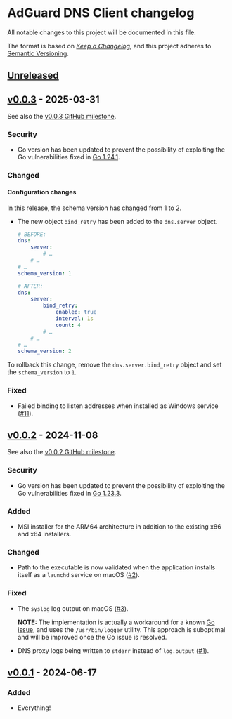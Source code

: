 # AdGuard DNS Client changelog

All notable changes to this project will be documented in this file.

The format is based on [*Keep a Changelog*](https://keepachangelog.com/en/1.0.0/), and this project adheres to [Semantic Versioning](https://semver.org/spec/v2.0.0.html).

## [Unreleased]

<!--
## [v0.0.4] - 2025-04-30 (APPROX.)

See also the [v0.0.4 GitHub milestone][ms-v0.0.4].

[ms-v0.0.4]: https://github.com/AdguardTeam/AdGuardDNSClient/milestone/4?closed=1

NOTE: Add new changes BELOW THIS COMMENT.
-->

<!--
NOTE: Add new changes ABOVE THIS COMMENT.
-->

## [v0.0.3] - 2025-03-31

See also the [v0.0.3 GitHub milestone][ms-v0.0.3].

### Security

- Go version has been updated to prevent the possibility of exploiting the Go vulnerabilities fixed in [Go 1.24.1][go-1.24.1].

### Changed

#### Configuration changes

In this release, the schema version has changed from 1 to 2.

- The new object `bind_retry` has been added to the `dns.server` object.

    ```yaml
    # BEFORE:
    dns:
        server:
            # …
        # …
    # …
    schema_version: 1

    # AFTER:
    dns:
        server:
            bind_retry:
                enabled: true
                interval: 1s
                count: 4
            # …
        # …
    # …
    schema_version: 2
    ```

To rollback this change, remove the `dns.server.bind_retry` object and set the `schema_version` to `1`.

### Fixed

- Failed binding to listen addresses when installed as Windows service ([#11]).

[#11]: https://github.com/AdguardTeam/AdGuardDNSClient/issues/11

[go-1.24.1]: https://groups.google.com/g/golang-announce/c/4t3lzH3I0eI
[ms-v0.0.3]: https://github.com/AdguardTeam/AdGuardDNSClient/milestone/3?closed=1

## [v0.0.2] - 2024-11-08

See also the [v0.0.2 GitHub milestone][ms-v0.0.2].

### Security

- Go version has been updated to prevent the possibility of exploiting the Go vulnerabilities fixed in [Go 1.23.3][go-1.23.3].

### Added

- MSI installer for the ARM64 architecture in addition to the existing x86 and x64 installers.

### Changed

- Path to the executable is now validated when the application installs itself as a `launchd` service on macOS ([#2]).

### Fixed

- The `syslog` log output on macOS ([#3]).

  **NOTE:** The implementation is actually a workaround for a known [Go issue][go-59229], and uses the `/usr/bin/logger` utility. This approach is suboptimal and will be improved once the Go issue is resolved.
- DNS proxy logs being written to `stderr` instead of `log.output` ([#1]).

[#1]: https://github.com/AdguardTeam/AdGuardDNSClient/issues/1
[#2]: https://github.com/AdguardTeam/AdGuardDNSClient/issues/2
[#3]: https://github.com/AdguardTeam/AdGuardDNSClient/issues/3

[go-1.23.3]: https://groups.google.com/g/golang-announce/c/X5KodEJYuqI
[go-59229]:  https://github.com/golang/go/issues/59229
[ms-v0.0.2]: https://github.com/AdguardTeam/AdGuardDNSClient/milestone/1?closed=1

## [v0.0.1] - 2024-06-17

### Added

- Everything!

<!--
[Unreleased]: https://github.com/AdguardTeam/AdGuardDNSClient/compare/v0.0.4...HEAD
[v0.0.4]:     https://github.com/AdguardTeam/AdGuardDNSClient/compare/v0.0.3...v0.0.4
-->

[Unreleased]: https://github.com/AdguardTeam/AdGuardDNSClient/compare/v0.0.3...HEAD
[v0.0.3]:     https://github.com/AdguardTeam/AdGuardDNSClient/compare/v0.0.2...v0.0.3
[v0.0.2]:     https://github.com/AdguardTeam/AdGuardDNSClient/compare/v0.0.1...v0.0.2
[v0.0.1]:     https://github.com/AdguardTeam/AdGuardDNSClient/compare/v0.0.0...v0.0.1

